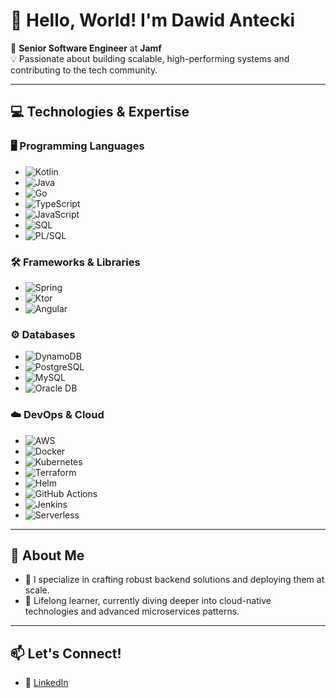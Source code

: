 # 👋 Hello, World! I'm Dawid Antecki
🎯 **Senior Software Engineer** at **Jamf**  
💡 Passionate about building scalable, high-performing systems and contributing to the tech community.  

---

## 💻 Technologies & Expertise


### 🖥️ Programming Languages  
- ![Kotlin](https://img.shields.io/badge/-Kotlin-7F52FF?style=flat-square&logo=kotlin&logoColor=white)  
- ![Java](https://img.shields.io/badge/-Java-007396?style=flat-square&logo=java&logoColor=white)  
- ![Go](https://img.shields.io/badge/-Go-00ADD8?style=flat-square&logo=go&logoColor=white)  
- ![TypeScript](https://img.shields.io/badge/-TypeScript-3178C6?style=flat-square&logo=typescript&logoColor=white)  
- ![JavaScript](https://img.shields.io/badge/-JavaScript-F7DF1E?style=flat-square&logo=javascript&logoColor=black)  
- ![SQL](https://img.shields.io/badge/-SQL-003B57?style=flat-square&logo=database&logoColor=white)  
- ![PL/SQL](https://img.shields.io/badge/-PL/SQL-FF6600?style=flat-square&logo=oracle&logoColor=white)

### 🛠️ Frameworks & Libraries  
- ![Spring](https://img.shields.io/badge/-Spring-6DB33F?style=flat-square&logo=spring&logoColor=white)  
- ![Ktor](https://img.shields.io/badge/-Ktor-4285F4?style=flat-square&logo=ktor&logoColor=white)  
- ![Angular](https://img.shields.io/badge/-Angular-DD0031?style=flat-square&logo=angular&logoColor=white)

### ⚙️ Databases  
- ![DynamoDB](https://img.shields.io/badge/-DynamoDB-4053D6?style=flat-square&logo=amazondynamodb&logoColor=white)  
- ![PostgreSQL](https://img.shields.io/badge/-PostgreSQL-336791?style=flat-square&logo=postgresql&logoColor=white)  
- ![MySQL](https://img.shields.io/badge/-MySQL-4479A1?style=flat-square&logo=mysql&logoColor=white)  
- ![Oracle DB](https://img.shields.io/badge/-Oracle%20DB-F80000?style=flat-square&logo=oracle&logoColor=white)

### ☁️ DevOps & Cloud  
- ![AWS](https://img.shields.io/badge/-AWS-232F3E?style=flat-square&logo=amazonaws&logoColor=white)  
- ![Docker](https://img.shields.io/badge/-Docker-2496ED?style=flat-square&logo=docker&logoColor=white)  
- ![Kubernetes](https://img.shields.io/badge/-Kubernetes-326CE5?style=flat-square&logo=kubernetes&logoColor=white)  
- ![Terraform](https://img.shields.io/badge/-Terraform-623CE4?style=flat-square&logo=terraform&logoColor=white)  
- ![Helm](https://img.shields.io/badge/-Helm-0F1689?style=flat-square&logo=helm&logoColor=white)  
- ![GitHub Actions](https://img.shields.io/badge/-GitHub%20Actions-2088FF?style=flat-square&logo=githubactions&logoColor=white)  
- ![Jenkins](https://img.shields.io/badge/-Jenkins-D24939?style=flat-square&logo=jenkins&logoColor=white)  
- ![Serverless](https://img.shields.io/badge/-Serverless-FD5750?style=flat-square&logo=serverless&logoColor=white)

---

## 🌟 About Me

- 🔨 I specialize in crafting robust backend solutions and deploying them at scale.
- 📖 Lifelong learner, currently diving deeper into cloud-native technologies and advanced microservices patterns.

---

## 📫 Let's Connect!

- 💼 [LinkedIn](https://pl.linkedin.com/in/dawid-antecki-6a1a52148)
